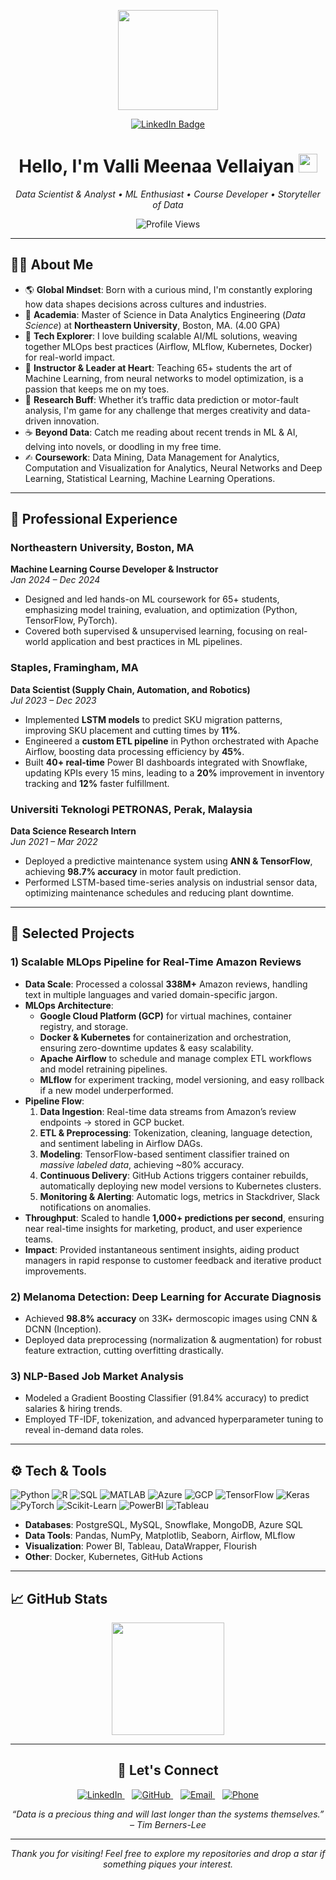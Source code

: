 <!-- 
   Replace any placeholder links, badges, or images with your own.
   You can store images or GIFs in this repository and reference them directly here.
-->

<!-- TOP BANNER/HEADER (Optional) -->
<!-- You can create or place an image banner in your repository:
     e.g., ![Banner](https://github.com/<username>/<repo>/blob/main/banner.png) 
-->

<!-- LINKEDIN WIDGET AT THE TOP (With a fun icon!) -->
<p align="center">

  <!-- Optional "Coding from Home" or similar graphic -->
  <!-- Replace with a direct or permanent Giphy link -->
  <img src="https://media.giphy.com/media/RkX2zcpO79EAf82ESl/giphy.gif" width="160" height="160" />


</p>

<p align="center">
   
  <a href="https://www.linkedin.com/in/valli-meenaa/" target="_blank">
    <img src="https://img.shields.io/badge/%F0%9F%8C%90%20Connect%20on%20LinkedIn-0A66C2?style=for-the-badge&logo=linkedin&logoColor=white" alt="LinkedIn Badge" />
  </a>
</p>

<h1 align="center">
  Hello, I'm <strong>Valli Meenaa Vellaiyan</strong> <img src="https://media.giphy.com/media/hvRJCLFzcasrR4ia7z/giphy.gif" width="30">
</h1>

<p align="center">
  <em>Data Scientist & Analyst • ML Enthusiast • Course Developer • Storyteller of Data</em>
</p>

<!-- PROFILE VIEWS -->
<p align="center">
  <img src="https://komarev.com/ghpvc/?username=vallimeenaav&label=Profile%20Views&color=blueviolet&style=flat-square" alt="Profile Views" />
</p>

---

<!-- ABOUT ME SECTION -->
 


## 👩‍💻 About Me

- 🌎 **Global Mindset**: Born with a curious mind, I'm constantly exploring how data shapes decisions across cultures and industries.  
- 🔭 **Academia**: Master of Science in Data Analytics Engineering (*Data Science*) at **Northeastern University**, Boston, MA. (4.00 GPA)  
- 🤖 **Tech Explorer**: I love building scalable AI/ML solutions, weaving together MLOps best practices (Airflow, MLflow, Kubernetes, Docker) for real-world impact.  
- 🏫 **Instructor & Leader at Heart**: Teaching 65+ students the art of Machine Learning, from neural networks to model optimization, is a passion that keeps me on my toes.  
- 🔬 **Research Buff**: Whether it’s traffic data prediction or motor-fault analysis, I'm game for any challenge that merges creativity and data-driven innovation.  
- ☕ **Beyond Data**: Catch me reading about recent trends in ML & AI, delving into novels, or doodling in my free time.
- ✍︎ **Coursework**: Data Mining, Data Management for Analytics, Computation and Visualization for Analytics, Neural Networks and Deep Learning, Statistical Learning, Machine Learning Operations.
---

<!-- EXPERIENCE OR HIGHLIGHTS -->
## 💼 Professional Experience

### Northeastern University, Boston, MA 
**Machine Learning Course Developer & Instructor**  
*Jan 2024 – Dec 2024*  
- Designed and led hands-on ML coursework for 65+ students, emphasizing model training, evaluation, and optimization (Python, TensorFlow, PyTorch).
- Covered both supervised & unsupervised learning, focusing on real-world application and best practices in ML pipelines.

### Staples, Framingham, MA 
**Data Scientist (Supply Chain, Automation, and Robotics)**  
*Jul 2023 – Dec 2023*  
- Implemented **LSTM models** to predict SKU migration patterns, improving SKU placement and cutting times by **11%**.
- Engineered a **custom ETL pipeline** in Python orchestrated with Apache Airflow, boosting data processing efficiency by **45%**.
- Built **40+ real-time** Power BI dashboards integrated with Snowflake, updating KPIs every 15 mins, leading to a **20%** improvement in inventory tracking and **12%** faster fulfillment.

### Universiti Teknologi PETRONAS, Perak, Malaysia
**Data Science Research Intern**  
*Jun 2021 – Mar 2022*  
- Deployed a predictive maintenance system using **ANN & TensorFlow**, achieving **98.7% accuracy** in motor fault prediction.
- Performed LSTM-based time-series analysis on industrial sensor data, optimizing maintenance schedules and reducing plant downtime.

---

<!-- PROJECTS -->
## 🔬 Selected Projects

### 1) Scalable MLOps Pipeline for Real-Time Amazon Reviews
- **Data Scale**: Processed a colossal **338M+** Amazon reviews, handling text in multiple languages and varied domain-specific jargon.  
- **MLOps Architecture**:  
  - **Google Cloud Platform (GCP)** for virtual machines, container registry, and storage.  
  - **Docker & Kubernetes** for containerization and orchestration, ensuring zero-downtime updates & easy scalability.  
  - **Apache Airflow** to schedule and manage complex ETL workflows and model retraining pipelines.  
  - **MLflow** for experiment tracking, model versioning, and easy rollback if a new model underperformed.  
- **Pipeline Flow**:
  1. **Data Ingestion**: Real-time data streams from Amazon’s review endpoints → stored in GCP bucket.  
  2. **ETL & Preprocessing**: Tokenization, cleaning, language detection, and sentiment labeling in Airflow DAGs.  
  3. **Modeling**: TensorFlow-based sentiment classifier trained on *massive labeled data*, achieving ~80% accuracy.  
  4. **Continuous Delivery**: GitHub Actions triggers container rebuilds, automatically deploying new model versions to Kubernetes clusters.  
  5. **Monitoring & Alerting**: Automatic logs, metrics in Stackdriver, Slack notifications on anomalies.  
- **Throughput**: Scaled to handle **1,000+ predictions per second**, ensuring near real-time insights for marketing, product, and user experience teams.  
- **Impact**: Provided instantaneous sentiment insights, aiding product managers in rapid response to customer feedback and iterative product improvements.

### 2) Melanoma Detection: Deep Learning for Accurate Diagnosis
- Achieved **98.8% accuracy** on 33K+ dermoscopic images using CNN & DCNN (Inception).
- Deployed data preprocessing (normalization & augmentation) for robust feature extraction, cutting overfitting drastically.

### 3) NLP-Based Job Market Analysis
- Modeled a Gradient Boosting Classifier (91.84% accuracy) to predict salaries & hiring trends.
- Employed TF-IDF, tokenization, and advanced hyperparameter tuning to reveal in-demand data roles.

---


<!-- TECH STACK -->
## ⚙️ Tech & Tools

![Python](https://img.shields.io/badge/Python-3776AB?style=flat&logo=python&logoColor=white)
![R](https://img.shields.io/badge/R-276DC3?style=flat&logo=r&logoColor=white)
![SQL](https://img.shields.io/badge/SQL-4479A1?style=flat&logo=postgresql&logoColor=white)
![MATLAB](https://img.shields.io/badge/MATLAB-0076A8?style=flat&logo=mathworks&logoColor=white)
![Azure](https://img.shields.io/badge/Microsoft%20Azure-0089D6?style=flat&logo=microsoft-azure&logoColor=white)
![GCP](https://img.shields.io/badge/GCP-4285F4?style=flat&logo=google-cloud&logoColor=white)
![TensorFlow](https://img.shields.io/badge/TensorFlow-FF6F00?style=flat&logo=tensorflow&logoColor=white)
![Keras](https://img.shields.io/badge/Keras-D00000?style=flat&logo=keras&logoColor=white)
![PyTorch](https://img.shields.io/badge/PyTorch-EE4C2C?style=flat&logo=pytorch&logoColor=white)
![Scikit-Learn](https://img.shields.io/badge/scikit--learn-F7931E?style=flat&logo=scikit-learn&logoColor=white)
![PowerBI](https://img.shields.io/badge/PowerBI-F2C811?style=flat&logo=power-bi&logoColor=black)
![Tableau](https://img.shields.io/badge/Tableau-E97627?style=flat&logo=tableau&logoColor=white)

- **Databases**: PostgreSQL, MySQL, Snowflake, MongoDB, Azure SQL
- **Data Tools**: Pandas, NumPy, Matplotlib, Seaborn, Airflow, MLflow
- **Visualization**: Power BI, Tableau, DataWrapper, Flourish
- **Other**: Docker, Kubernetes, GitHub Actions

---

<!-- GITHUB STATS -->
## 📈 GitHub Stats

<div align="center">
  <!-- GitHub Stats -->
  <img src="https://github-readme-stats.vercel.app/api?username=vallimeenaav&show_icons=true&theme=radical" height="180px" />

---

<!-- CONTACT OR CONNECT -->
<h2 align="center">🤝 Let's Connect</h2>

<div align="center">

  <!-- LinkedIn -->
  <a href="https://www.linkedin.com/in/valli-meenaa/" target="_blank">
    <img src="https://img.shields.io/badge/LinkedIn-0A66C2?style=for-the-badge&logo=linkedin&logoColor=white" alt="LinkedIn" />
  </a>
  &nbsp;&nbsp;

  <!-- GitHub -->
  <a href="https://github.com/vallimeenaav" target="_blank">
    <img src="https://img.shields.io/badge/GitHub-181717?style=for-the-badge&logo=github&logoColor=white" alt="GitHub" />
  </a>
  &nbsp;&nbsp;

  <!-- Email -->
  <a href="mailto:vallimeenaavellaiyan@gmail.com" target="_blank">
    <img src="https://img.shields.io/badge/Email-D14836?style=for-the-badge&logo=gmail&logoColor=white" alt="Email" />
  </a>
  &nbsp;&nbsp;

  <!-- Phone (Optionally, can remove or replace with a phone icon badge) -->
  <a href="tel:+18578320123" target="_blank">
    <img src="https://img.shields.io/badge/-Phone-25D366?style=for-the-badge&logo=whatsapp&logoColor=white" alt="Phone" />
  </a>
  
</div>

<p align="center">
  <em>“Data is a precious thing and will last longer than the systems themselves.” – Tim Berners-Lee</em>
</p>

---


<!-- FOOTER OR SIGN-OFF (Optional) -->
<p align="center">
  <em>Thank you for visiting! Feel free to explore my repositories and drop a star if something piques your interest.</em>
</p>
